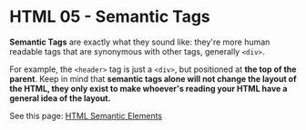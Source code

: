 # HTML 05 - Semantic Tags

**Semantic Tags** are exactly what they sound like: they're more human readable tags that are synonymous with other tags, generally `<div>`.

For example, the `<header>` tag is just a `<div>`, but positioned at **the top of the parent**. Keep in mind that **semantic tags alone will not change the layout of the HTML, they only exist to make whoever's reading your HTML have a general idea of the layout.**

See this page: [HTML Semantic Elements](https://www.w3schools.com/html/html5_semantic_elements.asp)
